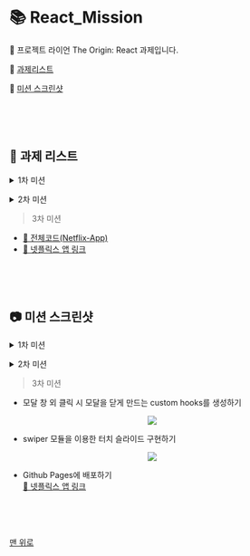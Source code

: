 # 📚 React_Mission
🦁 프로젝트 라이언 The Origin: React 과제입니다.  

📌 [과제리스트](#-과제-리스트)  

📌 [미션 스크린샷](#-미션-스크린샷) 



<br/>
<br/>
<br/>




## 📝 과제 리스트

>  
  <details>
    <summary>1차 미션</summary>
  <div markdown="1">

  - [Basic](./1차/Basic/M1-Basic.md)  
  - [Chanllenge](./1차/Challenge/M1-Challenge.md)  

  </div>
  </details>  


<!-- > 2차 미션  
  - [Basic](./2차/Basic/M2-Basic.md)  
  - [Chanllenge](./2차/Challenge/M2-Challenge.md)  
  - [🔗 전체코드(react-todo-app repository)](https://github.com/Jeongmmin/react-todo-app)  -->
  

> 
  <details>
    <summary>2차 미션</summary>
  <div markdown="1">

  - [Basic](./2차/Basic/M2-Basic.md)  
  - [Chanllenge](./2차/Challenge/M2-Challenge.md)  
  - [🔗 전체코드(react-todo-app repository)](https://github.com/Jeongmmin/react-todo-app)

  </div>
  </details>  


<!-- <p align="center">
  <img src=""></img>
</p> -->

> 3차 미션  
<!--   - [Basic](./2차/Basic/M2-Basic.md)   -->
<!--   - [Chanllenge](./2차/Challenge/M2-Challenge.md)   -->
  - [🔗 전체코드(Netflix-App)](https://github.com/Jeongmmin/Netflix-App)
  - [🔗 넷플릭스 앱 링크](https://jeongmmin.github.io/Netflix-App/) 




<br/>
<br/>
<br/>




## 📷 미션 스크린샷

>   
  <details>
    <summary>1차 미션</summary>
  <div markdown="1">

  <p align="center">
    <img src="./1차/Challenge/Screenshot_Mission1.png"></img>
  </p>

  </div>
  </details>


<!-- > 2차 미션  
- 전체삭제 UI & 실행 모습
<p align="center">
<img src="https://user-images.githubusercontent.com/82005305/156791554-2a6b9232-251c-46d9-b93a-7dfe158be7ba.gif">
</p>  

- 수정기능 UI & 실행 모습
<p align="center">
<img src="https://user-images.githubusercontent.com/82005305/156792764-f7e3d138-edf2-45cd-bf59-2f17798ba7d8.gif">
</p>  

- LocalStorage 저장 UI & 실행 모습
<p align="center">
  <img src="https://user-images.githubusercontent.com/82005305/156797994-a1897f27-4880-4ba7-847e-9b7859af82b7.gif">
</p>  -->

>   
  <details>
    <summary>2차 미션</summary>
  <div markdown="1">

  - 전체삭제 UI & 실행 모습
  <p align="center">
  <img src="https://user-images.githubusercontent.com/82005305/156791554-2a6b9232-251c-46d9-b93a-7dfe158be7ba.gif">
  </p>  

  - 수정기능 UI & 실행 모습
  <p align="center">
  <img src="https://user-images.githubusercontent.com/82005305/156792764-f7e3d138-edf2-45cd-bf59-2f17798ba7d8.gif">
  </p>  

  - LocalStorage 저장 UI & 실행 모습
  <p align="center">
    <img src="https://user-images.githubusercontent.com/82005305/156797994-a1897f27-4880-4ba7-847e-9b7859af82b7.gif">
  </p> 

  </div>
  </details>
  
  
> 3차 미션  
- 모달 창 외 클릭 시 모달을 닫게 만드는 custom hooks를 생성하기
<p align="center">
<img src="https://user-images.githubusercontent.com/82005305/159458411-7cb2fd9e-0ab6-45d9-985b-82bacece55ea.gif">
</p>  

- swiper 모듈을 이용한 터치 슬라이드 구현하기
<p align="center">
<img src="https://user-images.githubusercontent.com/82005305/159458861-e006a9f1-d07b-45e2-9247-5de7d72eafd7.gif">
</p>  

- Github Pages에 배포하기   
[🔗 넷플릭스 앱 링크](https://jeongmmin.github.io/Netflix-App/) 




<br/>
<br/>
<br/>


[맨 위로](#-react_mission)
